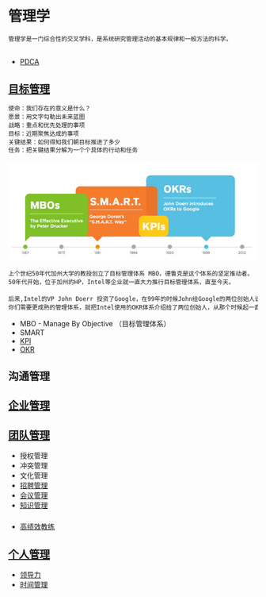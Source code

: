 # 管理学
```md
管理学是一门综合性的交叉学科，是系统研究管理活动的基本规律和一般方法的科学。
```

## 
* [PDCA](PDCA/README.md)

## [目标管理](Objective/README.md)
```md
使命：我们存在的意义是什么？
愿景：用文字勾勒出未来蓝图
战略：重点和优先处理的事项
目标：近期聚焦达成的事项
关键结果：如何得知我们朝目标推进了多少
任务：把关键结果分解为一个个具体的行动和任务
```
![](Team/_pic/Mgt-method-dev.jpg)
```md
上个世纪50年代加州大学的教授创立了目标管理体系 MBO，德鲁克是这个体系的坚定推动者。
50年代开始，位于加州的HP，Intel等企业就一直大力推行目标管理体系，直至今天。

后来,Intel的VP John Doerr 投资了Google，在99年的时候John给Google的两位创始人说，
你们需要更成熟的管理体系，就把Intel使用的OKR体系介绍给了两位创始人，从那个时候起一直沿用至今。
```
* MBO - Manage By Objective （目标管理体系）
* SMART
* [KPI]()
* [OKR](Objective/OKR/README.md)

## 沟通管理

## [企业管理](Business/README.md)
## [团队管理]()
* 授权管理
* 冲突管理
* 文化管理
* [招聘管理](Team/MGT-Recruitment/README.md)
* [会议管理](Team/MGT-Meeting/README.md)
* [知识管理](Team/MGT-Knowledge/README.md)

###
* [高绩效教练](Team/GROW/README.md)

## [个人管理]()
* [领导力](Personal/Leadership/README.md)
* [时间管理](Personal/Time-Mgt/README.md)


